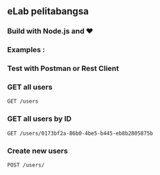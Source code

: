 ## eLab pelitabangsa

### Build with Node.js and ❤️

### Examples : 

### Test with Postman or Rest Client

### GET all users
`GET /users`

### GET all users by ID
`GET /users/0173bf2a-86b0-4be5-b445-eb8b2805875b`

### Create new users
`POST /users/`